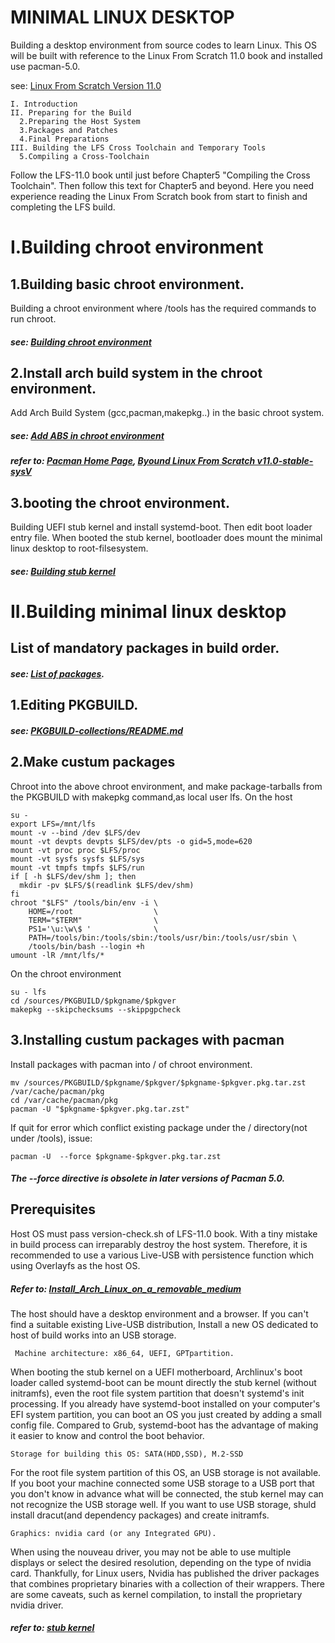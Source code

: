 # MINIMAL LINUX DESKTOP
Building a desktop environment from source codes to learn Linux. 
This OS will be built with reference to the Linux From Scratch 11.0 book and installed use pacman-5.0. 

see: [Linux From Scratch Version 11.0](https://www.linuxfromscratch.org/lfs/view/stable/)

	I. Introduction
	II. Preparing for the Build
	  2.Preparing the Host System
	  3.Packages and Patches
	  4.Final Preparations
	III. Building the LFS Cross Toolchain and Temporary Tools
	  5.Compiling a Cross-Toolchain

Follow the LFS-11.0 book until just before Chapter5 "Compiling the Cross Toolchain". 
Then follow this text for Chapter5 and beyond.
Here you need experience reading the Linux From Scratch book from start to finish and completing the LFS build. 

# I.Building chroot environment

## 1.Building basic chroot environment.
Building a chroot environment where /tools has the required commands to run chroot.
##### see: [Building chroot environment](Building%20chroot%20environment.md)

## 2.Install arch build system in the chroot environment.
Add Arch Build System (gcc,pacman,makepkg..) in the basic chroot system. 
##### see: [Add ABS in chroot environment](Add%20ABS%20in%20chroot%20environment.md)

##### refer to: [Pacman Home Page](https://archlinux.org/pacman/), [Byound Linux From Scratch v11.0-stable-sysV](https://www.linuxfromscratch.org/blfs/downloads/stable/BLFS-BOOK-11.0-nochunks.html)

## 3.booting the chroot environment.
Building UEFI stub kernel and install systemd-boot. Then edit boot loader entry file. When booted the stub kernel,
bootloader does mount the minimal linux desktop to root-filsesystem.
##### see: [Building stub kernel](Building%20stub%20kernel.md) 

# II.Building minimal linux desktop

## List of mandatory packages in build order.
##### see: [List of packages](List%20of%20mandatory%20packages).

## 1.Editing PKGBUILD.
##### see: [PKGBUILD-collections/README.md](PKGBUILD-collections/README.md)

## 2.Make custum packages
Chroot into the above chroot environment, and make package-tarballs from the PKGBUILD with makepkg command,as local user lfs.
On the host
```
su -
export LFS=/mnt/lfs
mount -v --bind /dev $LFS/dev
mount -vt devpts devpts $LFS/dev/pts -o gid=5,mode=620
mount -vt proc proc $LFS/proc
mount -vt sysfs sysfs $LFS/sys
mount -vt tmpfs tmpfs $LFS/run
if [ -h $LFS/dev/shm ]; then
  mkdir -pv $LFS/$(readlink $LFS/dev/shm)
fi
chroot "$LFS" /tools/bin/env -i \
    HOME=/root                  \
    TERM="$TERM"                \
    PS1='\u:\w\$ '              \
    PATH=/tools/bin:/tools/sbin:/tools/usr/bin:/tools/usr/sbin \
    /tools/bin/bash --login +h
umount -lR /mnt/lfs/*
```
On the chroot environment
```
su - lfs
cd /sources/PKGBUILD/$pkgname/$pkgver
makepkg --skipchecksums --skippgpcheck
```
## 3.Installing custum packages with pacman
Install packages with pacman into / of chroot environment.
```
mv /sources/PKGBUILD/$pkgname/$pkgver/$pkgname-$pkgver.pkg.tar.zst /var/cache/pacman/pkg
cd /var/cache/pacman/pkg
pacman -U "$pkgname-$pkgver.pkg.tar.zst"
```
If quit for error which conflict existing package under the / directory(not under /tools),  issue:
```
pacman -U  --force $pkgname-$pkgver.pkg.tar.zst
```
##### The --force directive is obsolete in later versions of Pacman 5.0. 
		
## Prerequisites
Host OS must pass version-check.sh of LFS-11.0 book. With a tiny mistake in build process can irreparably destroy the host system. Therefore, it is recommended to use a various Live-USB with persistence function which using Overlayfs as the host OS.
##### Refer to: [Install_Arch_Linux_on_a_removable_medium](https://wiki.archlinux.org/title/Install_Arch_Linux_on_a_removable_medium)

The host should have a desktop environment and a browser. If you can't find a suitable existing Live-USB distribution, Install a new OS dedicated to host of build works into an USB storage.

     Machine architecture: x86_64, UEFI, GPTpartition.

When booting the stub kernel on a UEFI motherboard, Archlinux's boot loader called systemd-boot can be mount directly the stub kernel (without initramfs),  even the root file system partition that doesn't systemd's init processing. If you already have systemd-boot installed on your computer's EFI system partition, you can boot an OS you just created by adding a small config file. Compared to Grub, systemd-boot has the advantage of making it easier to know and control the boot behavior. 
    
    Storage for building this OS: SATA(HDD,SSD), M.2-SSD

For the root file system partition of this OS, an USB storage is not available. If you boot your machine connected some USB storage to a USB port that you don't know in advance what will be connected, the stub kernel may can not recognize the USB storage well. If you want to use USB storage, shuld install dracut(and dependency packages) and create initramfs.

    Graphics: nvidia card (or any Integrated GPU).

When using the nouveau driver, you may not be able to use multiple displays or select the desired resolution, depending on the type of nvidia card. Thankfully, for Linux users, Nvidia has published the driver packages that combines proprietary binaries with a collection of their wrappers. There are some caveats, such as kernel compilation, to install the proprietary nvidia driver. 
##### refer to: [stub kernel](https://github.com/holozeros/minimal-linux-desktop/blob/master/Building%20stub%20kernel.md)
